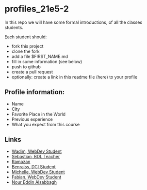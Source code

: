 # profiles_21e5-2

In this repo we will have some formal introductions,
of all the classes students.

Each student should:
  - fork this project
  - clone the fork
  - add a file $FIRST_NAME.md
  - fill in some information (see below)
  - push to github
  - create a pull request
  - optionally: create a link in this readme file (here) to your profile

## Profile information:

 - Name
 - City
 - Favorite Place in the World
 - Previous experience
 - What you expect from this course

## Links

 - [Wadim, WebDev Student](./Wadim.md)
 - [Sebastian, BDL Teacher](./Sebastian.md)
 - [Ramazan](./ramazan.md)
 - [Benraiss, DCI Student](./benraiss.md)
 - [Michelle, WebDev Student](./michelle.md)
 - [Fabian, WebDev Student](./Fabian.md)
 - [Nour Eddin Alsabbagh](./nour.md)
